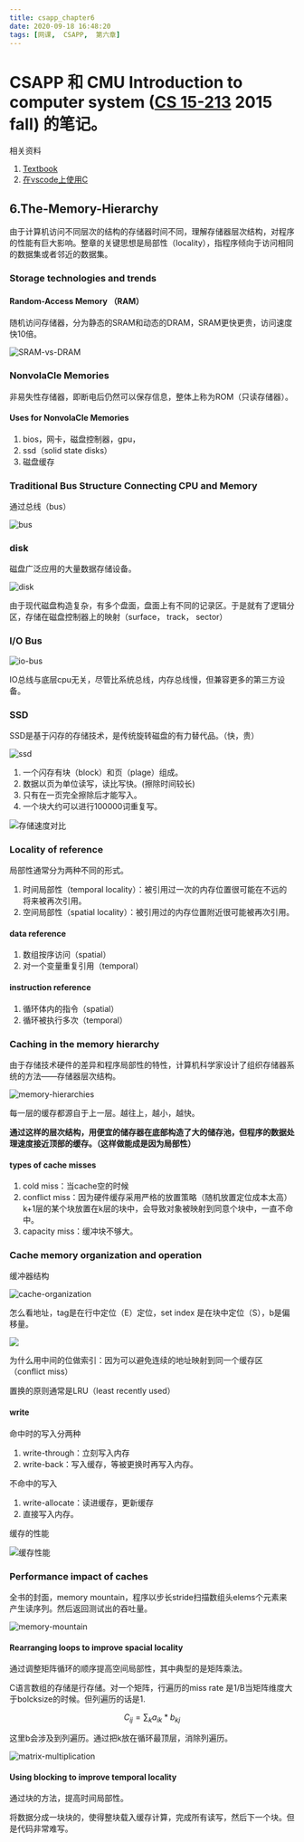 ```yaml
---
title: csapp_chapter6
date: 2020-09-18 16:48:20
tags: [网课,  CSAPP,  第六章]
---
```

# CSAPP 和 CMU Introduction to computer system ([CS 15-213](http://www.cs.cmu.edu/afs/cs/academic/class/15213-f15/www/index.html) 2015 fall) 的笔记。

相关资料
1. [Textbook](http://csapp.cs.cmu.edu/3e/students.html)
2. [在vscode上使用C](https://www.zhihu.com/question/30315894)



## 6.The-Memory-Hierarchy

由于计算机访问不同层次的结构的存储器时间不同，理解存储器层次结构，对程序的性能有巨大影响。整章的关键思想是局部性（locality），指程序倾向于访问相同的数据集或者邻近的数据集。

<!--more-->
### Storage technologies and trends

#### Random-­Access Memory （RAM）

随机访问存储器，分为静态的SRAM和动态的DRAM，SRAM更快更贵，访问速度快10倍。

![SRAM-vs-DRAM](https://s1.ax1x.com/2020/09/13/w0LjLq.png)

### NonvolaCle Memories

非易失性存储器，即断电后仍然可以保存信息，整体上称为ROM（只读存储器）。

#### Uses for NonvolaCle Memories

1. bios，网卡，磁盘控制器，gpu，
2. ssd（solid state disks）
3. 磁盘缓存

### Traditional Bus Structure Connecting  CPU and Memory

通过总线（bus）

![bus](https://s1.ax1x.com/2020/09/14/wBb6Vf.png)

### disk

磁盘广泛应用的大量数据存储设备。

![disk](https://s1.ax1x.com/2020/09/14/wBqPIO.png)

由于现代磁盘构造复杂，有多个盘面，盘面上有不同的记录区。于是就有了逻辑分区，存储在磁盘控制器上的映射（surface， track， sector）

### I/O Bus

![io-bus](https://s1.ax1x.com/2020/09/14/wBOEDI.png)

IO总线与底层cpu无关，尽管比系统总线，内存总线慢，但兼容更多的第三方设备。

### SSD

SSD是基于闪存的存储技术，是传统旋转磁盘的有力替代品。（快，贵）

![ssd](https://s1.ax1x.com/2020/09/14/wBjCXd.png)

1. 一个闪存有块（block）和页（plage）组成。
2. 数据以页为单位读写，读比写快。(擦除时间较长)
3. 只有在一页完全擦除后才能写入。
4. 一个块大约可以进行100000词重复写。

![存储速度对比](https://s1.ax1x.com/2020/09/14/wrROFs.png)

### Locality of reference

局部性通常分为两种不同的形式。
1. 时间局部性（temporal locality）：被引用过一次的内存位置很可能在不远的将来被再次引用。
2. 空间局部性（spatial locality）：被引用过的内存位置附近很可能被再次引用。
  
#### data reference
1. 数组按序访问（spatial）
2. 对一个变量重复引用（temporal）

#### instruction reference
1. 循环体内的指令（spatial）
2. 循环被执行多次（temporal）

### Caching in the memory hierarchy

由于存储技术硬件的差异和程序局部性的特性，计算机科学家设计了组织存储器系统的方法——存储器层次结构。

![memory-hierarchies](https://s1.ax1x.com/2020/09/14/wrhmZD.png)

每一层的缓存都源自于上一层。越往上，越小，越快。

**通过这样的层次结构，用便宜的储存器在底部构造了大的储存池，但程序的数据处理速度接近顶部的缓存。（这样做能成是因为局部性）**

#### types of cache misses

1. cold miss：当cache空的时候
2. conflict miss：因为硬件缓存采用严格的放置策略（随机放置定位成本太高）k+1层的某个块放置在k层的块中，会导致对象被映射到同意个块中，一直不命中。
3. capacity miss：缓冲块不够大。

### Cache memory organization and operation

缓冲器结构

![cache-organization](https://s1.ax1x.com/2020/09/14/wrobjI.png)

怎么看地址，tag是在行中定位（E）定位，set index 是在块中定位（S），b是偏移量。

![](https://s1.ax1x.com/2020/09/14/wrT93j.png)

为什么用中间的位做索引：因为可以避免连续的地址映射到同一个缓存区（conflict miss）

置换的原则通常是LRU（least recently used）

#### write

命中时的写入分两种
1. write-through：立刻写入内存
2. write-back：写入缓存，等被更换时再写入内存。

不命中的写入
1. write-allocate：读进缓存，更新缓存
2. 直接写入内存。

缓存的性能

![缓存性能](https://s1.ax1x.com/2020/09/14/wrLau9.png)

### Performance impact of caches

全书的封面，memory mountain，程序以步长stride扫描数组头elems个元素来产生读序列。然后返回测试出的吞吐量。

![memory-mountain](https://s1.ax1x.com/2020/09/14/wsPHnf.png)

#### Rearranging loops to improve spacial locality

通过调整矩阵循环的顺序提高空间局部性，其中典型的是矩阵乘法。

C语言数组的存储是行存储。对一个矩阵，行遍历的miss rate 是1/B当矩阵维度大于bolcksize的时候。但列遍历的话是1.

$$C_{ij} = \sum_k a_{ik} * b_{kj}$$

这里b会涉及到列遍历。通过把k放在循环最顶层，消除列遍历。

![matrix-multiplication](https://s1.ax1x.com/2020/09/14/wskhh4.png)

#### Using blocking to improve temporal locality

通过块的方法，提高时间局部性。

将数据分成一块块的，使得整块载入缓存计算，完成所有读写，然后下一个块。但是代码非常难写。